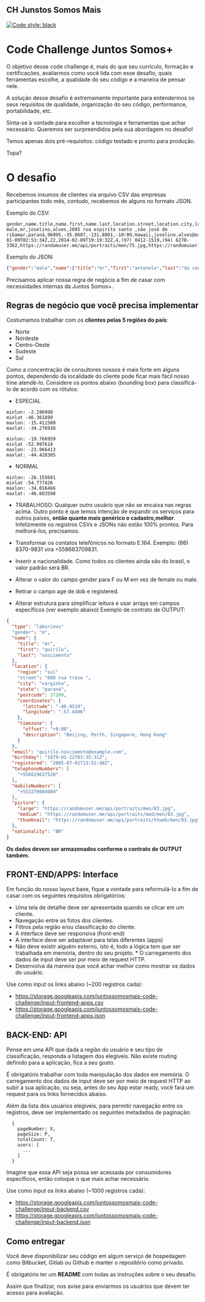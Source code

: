 
## CH Junstos Somos Mais 

[![Code style: black](https://img.shields.io/badge/code%20style-black-000000.svg)](https://github.com/psf/black)


# Code Challenge Juntos Somos+

O objetivo desse code challenge é, mais do que seu currículo, formação e certificações, avaliarmos como você lida com esse desafio, quais ferramentas escolhe, a qualidade do seu código e a maneira de pensar nele.

A solução desse desafio é extremamente importante para entendermos os seus requisitos de qualidade, organização do seu código, performance, portabilidade, etc.

Sinta-se à vontade para escolher a tecnologia e ferramentas que achar necessário. Queremos ser surpreendidos pela sua abordagem no desafio!

Temos apenas dois pré-requisitos: código testado e pronto para produção.

Topa?

# O desafio

Recebemos insumos de clientes via arquivo CSV das empresas participantes todo mês, contudo, recebemos de alguns no formato JSON.

Exemplo do CSV:

```csv
gender,name.title,name.first,name.last,location.street,location.city,location.state,location.postcode,location.coordinates.latitude,location.coordinates.longitude,location.timezone.offset,location.timezone.description,email,dob.date,dob.age,registered.date,registered.age,phone,cell,picture.large,picture.medium,picture.thumbnail
male,mr,joselino,alves,2095 rua espirito santo ,são josé de ribamar,paraná,96895,-35.8687,-131.8801,-10:00,Hawaii,joselino.alves@example.com,1996-01-09T02:53:34Z,22,2014-02-09T19:19:32Z,4,(97) 0412-1519,(94) 6270-3362,https://randomuser.me/api/portraits/men/75.jpg,https://randomuser.me/api/portraits/med/men/75.jpg,https://randomuser.me/api/portraits/thumb/men/75.jpg
```

Exemplo do JSON:

```json
{"gender":"male","name":{"title":"mr","first":"antonelo","last":"da conceição"},"location":{"street":"8986 rua rui barbosa ","city":"santo andré","state":"alagoas","postcode":40751,"coordinates":{"latitude":"-69.8704","longitude":"-165.9545"},"timezone":{"offset":"+1:00","description":"Brussels, Copenhagen, Madrid, Paris"}},"email":"antonelo.daconceição@example.com","dob":{"date":"1956-02-12T10:38:37Z","age":62},"registered":{"date":"2005-12-05T15:22:53Z","age":13},"phone":"(85) 8747-8125","cell":"(87) 2414-0993","picture":{"large":"https://randomuser.me/api/portraits/men/8.jpg","medium":"https://randomuser.me/api/portraits/med/men/8.jpg","thumbnail":"https://randomuser.me/api/portraits/thumb/men/8.jpg"}}
```

Precisamos aplicar nossa regra de negócio a fim de casar com necessidades internas da Juntos Somos+.

## Regras de negócio que você precisa implementar
Costumamos trabalhar com os __clientes pelas 5 regiões do país__:

* Norte
* Nordeste
* Centro-Oeste
* Sudeste
* Sul

Como a concentração de consultores nossos é mais forte em alguns pontos, dependendo da localidade do cliente pode ficar mais fácil nosso time atendê-lo. Considere os pontos abaixo (bounding box) para classificá-lo de acordo com os rótulos:

* ESPECIAL

```
minlon: -2.196998
minlat -46.361899
maxlon: -15.411580
maxlat: -34.276938
```
```
minlon: -19.766959
minlat -52.997614
maxlon: -23.966413
maxlat: -44.428305
```
* NORMAL
```
minlon: -26.155681
minlat -54.777426
maxlon: -34.016466
maxlat: -46.603598
```

* TRABALHOSO: Qualquer outro usuário que não se encaixa nas regras acima.
Outro ponto é que temos intenção de expandir os serviços para outros países, __então quanto mais genérico o cadastro,melhor__. Infelizmente os registros CSVs e JSONs não estão 100% prontos. Para melhorá-los, precisamos:

* Transformar os contatos telefônicos no formato E.164. Exemplo: (86) 8370-9831 vira +558683709831.
* Inserir a nacionalidade. Como todos os clientes ainda são do brasil, o valor padrão será BR.
* Alterar o valor do campo gender para F ou M em vez de female ou male.
* Retirar o campo age de dob e registered.
* Alterar estrutura para simplificar leitura e usar arrays em campos específicos (ver exemplo abaixo)
Exemplo de contrato de OUTPUT:

```json
{
  "type": "laborious"
  "gender": "m",
  "name": {
    "title": "mr",
    "first": "quirilo",
    "last": "nascimento"
  },
  "location": {
    "region": "sul"
    "street": "680 rua treze ",
    "city": "varginha",
    "state": "paraná",
    "postcode": 37260,
    "coordinates": {
      "latitude": "-46.9519",
      "longitude": "-57.4496"
    },
    "timezone": {
      "offset": "+8:00",
      "description": "Beijing, Perth, Singapore, Hong Kong"
    }
  },
  "email": "quirilo.nascimento@example.com",
  "birthday": "1979-01-22T03:35:31Z",
  "registered": "2005-07-01T13:52:48Z",
  "telephoneNumbers": [
    "+556629637520"
  ],
  "mobileNumbers": [
    "+553270684089"
  ],
  "picture": {
    "large": "https://randomuser.me/api/portraits/men/83.jpg",
    "medium": "https://randomuser.me/api/portraits/med/men/83.jpg",
    "thumbnail": "https://randomuser.me/api/portraits/thumb/men/83.jpg"
  },
  "nationality": "BR"
}
```

__Os dados devem ser armazenados conforme o contrato de OUTPUT também.__

## FRONT-END/APPS: Interface

Em função do nosso layout base, fique a vontade para reformulá-lo a fim de casar com os seguintes requisitos obrigatórios:

* Uma tela de detalhe deve ser apresentada quando se clicar em um cliente.
* Navegação entre as fotos dos clientes.
* Filtros pela região e/ou classificação do cliente.
* A interface deve ser responsiva (front-end)
* A interface deve ser adaptável para telas diferentes (apps)
* Não deve existir alguém externo, isto é, todo a lógica tem que ser trabalhada em memória, dentro do seu projeto. * O carregamento dos dados de input deve ser por meio de request HTTP.
* Desenvolva da maneira que você achar melhor como mostrar os dados do usuário.

Use como input os links abaixo (~200 registros cada):

* https://storage.googleapis.com/juntossomosmais-code-challenge/input-frontend-apps.csv
* https://storage.googleapis.com/juntossomosmais-code-challenge/input-frontend-apps.json

## BACK-END: API

Pense em uma API que dada a região do usuário e seu tipo de classificação, responda a listagem dos elegíveis. Não existe routing definido para a aplicação, fica a seu gosto.

É obrigatório trabalhar com toda manipulação dos dados em memória. O carregamento dos dados de input deve ser por meio de request HTTP ao subir a sua aplicação, ou seja, antes do seu App estar ready, você fará um request para os links fornecidos abaixo.

Além da lista dos usuários elegíveis, para permitir navegação entre os registros, deve ser implementado os seguintes metadados de paginação:
```
  {
    pageNumber: X,
    pageSize: P,
    totalCount: T,
    users: [
      ...
    ]
  }
```
Imagine que essa API seja possa ser acessada por consumidores específicos, então coloque o que mais achar necessário.

Use como input os links abaixo (~1000 registros cada):

* https://storage.googleapis.com/juntossomosmais-code-challenge/input-backend.csv
* https://storage.googleapis.com/juntossomosmais-code-challenge/input-backend.json

## Como entregar

Você deve disponibilizar seu código em algum 
serviço de hospedagem como Bitbucket, Gitlab ou Github e manter o repositório como privado.

É obrigatório ter um __README__ com todas as instruções sobre o seu desafio.

Assim que finalizar, nos avise para enviarmos os usuários que devem ter acesso para avaliação.